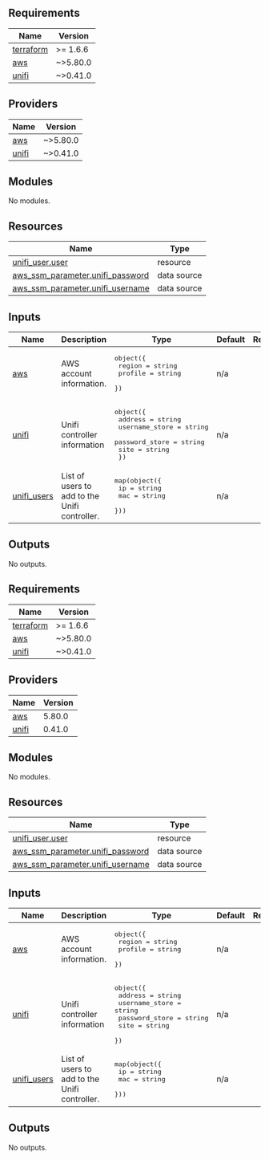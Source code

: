 ## Requirements

| Name | Version |
|------|---------|
| <a name="requirement_terraform"></a> [terraform](#requirement\_terraform) | >= 1.6.6 |
| <a name="requirement_aws"></a> [aws](#requirement\_aws) | ~>5.80.0 |
| <a name="requirement_unifi"></a> [unifi](#requirement\_unifi) | ~>0.41.0 |

## Providers

| Name | Version |
|------|---------|
| <a name="provider_aws"></a> [aws](#provider\_aws) | ~>5.80.0 |
| <a name="provider_unifi"></a> [unifi](#provider\_unifi) | ~>0.41.0 |

## Modules

No modules.

## Resources

| Name | Type |
|------|------|
| [unifi_user.user](https://registry.terraform.io/providers/paultyng/unifi/latest/docs/resources/user) | resource |
| [aws_ssm_parameter.unifi_password](https://registry.terraform.io/providers/hashicorp/aws/latest/docs/data-sources/ssm_parameter) | data source |
| [aws_ssm_parameter.unifi_username](https://registry.terraform.io/providers/hashicorp/aws/latest/docs/data-sources/ssm_parameter) | data source |

## Inputs

| Name | Description | Type | Default | Required |
|------|-------------|------|---------|:--------:|
| <a name="input_aws"></a> [aws](#input\_aws) | AWS account information. | <pre>object({<br>    region  = string<br>    profile = string<br>  })</pre> | n/a | yes |
| <a name="input_unifi"></a> [unifi](#input\_unifi) | Unifi controller information | <pre>object({<br>    address        = string<br>    username_store = string<br>    password_store = string<br>    site           = string<br>  })</pre> | n/a | yes |
| <a name="input_unifi_users"></a> [unifi\_users](#input\_unifi\_users) | List of users to add to the Unifi controller. | <pre>map(object({<br>    ip  = string<br>    mac = string<br>  }))</pre> | n/a | yes |

## Outputs

No outputs.

<!-- BEGIN_TF_DOCS -->
## Requirements

| Name | Version |
|------|---------|
| <a name="requirement_terraform"></a> [terraform](#requirement\_terraform) | >= 1.6.6 |
| <a name="requirement_aws"></a> [aws](#requirement\_aws) | ~>5.80.0 |
| <a name="requirement_unifi"></a> [unifi](#requirement\_unifi) | ~>0.41.0 |

## Providers

| Name | Version |
|------|---------|
| <a name="provider_aws"></a> [aws](#provider\_aws) | 5.80.0 |
| <a name="provider_unifi"></a> [unifi](#provider\_unifi) | 0.41.0 |

## Modules

No modules.

## Resources

| Name | Type |
|------|------|
| [unifi_user.user](https://registry.terraform.io/providers/paultyng/unifi/latest/docs/resources/user) | resource |
| [aws_ssm_parameter.unifi_password](https://registry.terraform.io/providers/hashicorp/aws/latest/docs/data-sources/ssm_parameter) | data source |
| [aws_ssm_parameter.unifi_username](https://registry.terraform.io/providers/hashicorp/aws/latest/docs/data-sources/ssm_parameter) | data source |

## Inputs

| Name | Description | Type | Default | Required |
|------|-------------|------|---------|:--------:|
| <a name="input_aws"></a> [aws](#input\_aws) | AWS account information. | <pre>object({<br/>    region  = string<br/>    profile = string<br/>  })</pre> | n/a | yes |
| <a name="input_unifi"></a> [unifi](#input\_unifi) | Unifi controller information | <pre>object({<br/>    address        = string<br/>    username_store = string<br/>    password_store = string<br/>    site           = string<br/>  })</pre> | n/a | yes |
| <a name="input_unifi_users"></a> [unifi\_users](#input\_unifi\_users) | List of users to add to the Unifi controller. | <pre>map(object({<br/>    ip  = string<br/>    mac = string<br/>  }))</pre> | n/a | yes |

## Outputs

No outputs.
<!-- END_TF_DOCS -->